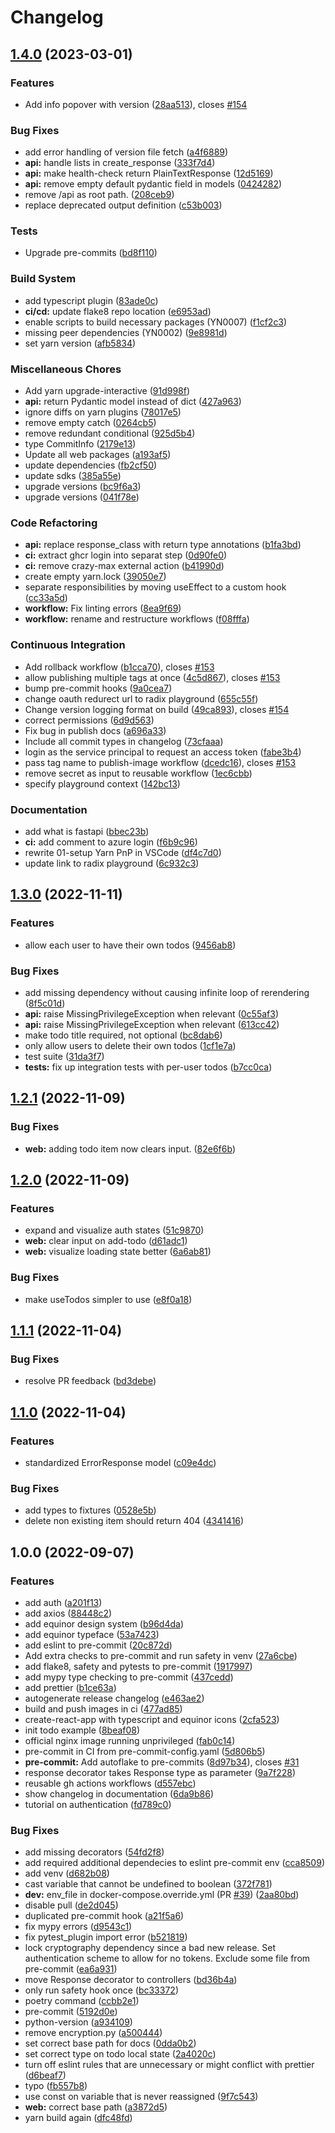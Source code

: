 # Changelog

## [1.4.0](https://github.com/equinor/template-fastapi-react/compare/v1.3.0...v1.4.0) (2023-03-01)


### Features

* Add info popover with version ([28aa513](https://github.com/equinor/template-fastapi-react/commit/28aa51377592b7c5bb9b59d245ab275b47a52653)), closes [#154](https://github.com/equinor/template-fastapi-react/issues/154)


### Bug Fixes

* add error handling of version file fetch ([a4f6889](https://github.com/equinor/template-fastapi-react/commit/a4f68897e446ebb4ebd91f58110bfa403df53fc9))
* **api:** handle lists in create_response ([333f7d4](https://github.com/equinor/template-fastapi-react/commit/333f7d4afbac95609ae15b05b3a8f1d978ee1107))
* **api:** make health-check return PlainTextResponse ([12d5169](https://github.com/equinor/template-fastapi-react/commit/12d51697ee78edbbe519c874b4fddfb8f0786718))
* **api:** remove empty default pydantic field in models ([0424282](https://github.com/equinor/template-fastapi-react/commit/0424282f7dee8662c6d0b8faa01f78bdaced3a3f))
* remove /api as root path. ([208ceb9](https://github.com/equinor/template-fastapi-react/commit/208ceb98dcf269e18b43d6ffda04dd265bfe868c))
* replace deprecated output definition ([c53b003](https://github.com/equinor/template-fastapi-react/commit/c53b003498afb8f2568815a4c3da56f8d15542af))


### Tests

* Upgrade pre-commits ([bd8f110](https://github.com/equinor/template-fastapi-react/commit/bd8f1106cde2ec215ea9a519a4afd5daa460fb96))


### Build System

* add typescript plugin ([83ade0c](https://github.com/equinor/template-fastapi-react/commit/83ade0cdb86d15bbe072e036fbe0ac1b106f8015))
* **ci/cd:** update flake8 repo location ([e6953ad](https://github.com/equinor/template-fastapi-react/commit/e6953ad3ca280975c9589939a1e728a73fbfd418))
* enable scripts to build necessary packages (YN0007) ([f1cf2c3](https://github.com/equinor/template-fastapi-react/commit/f1cf2c3f7d6fc7190535c8abf97c55bfa6839e56))
* missing peer dependencies (YN0002) ([9e8981d](https://github.com/equinor/template-fastapi-react/commit/9e8981d581c2509039beda4a7a34980c574bf179))
* set yarn version ([afb5834](https://github.com/equinor/template-fastapi-react/commit/afb5834883d6d1f01026d602fb434db38443c8b0))


### Miscellaneous Chores

* Add yarn upgrade-interactive ([91d998f](https://github.com/equinor/template-fastapi-react/commit/91d998f317d8b697a75a920108a94e5479b13f78))
* **api:** return Pydantic model instead of dict ([427a963](https://github.com/equinor/template-fastapi-react/commit/427a9633d31cc3298d463fc4f1a225bd36f76867))
* ignore diffs on yarn plugins ([78017e5](https://github.com/equinor/template-fastapi-react/commit/78017e5216f863b19842e09574bf035db78f88de))
* remove empty catch ([0264cb5](https://github.com/equinor/template-fastapi-react/commit/0264cb5960dfee0cfb36dcf1e9ebbd099ddac51e))
* remove redundant conditional ([925d5b4](https://github.com/equinor/template-fastapi-react/commit/925d5b4a5391b39acfc6e639ee9a47a676697ebb))
* type CommitInfo ([2179e13](https://github.com/equinor/template-fastapi-react/commit/2179e13f256cba46959c101f76593f262daee5d4))
* Update all web packages ([a193af5](https://github.com/equinor/template-fastapi-react/commit/a193af56c4e0ed68be9b7ad05d7a5747130c0321))
* update dependencies ([fb2cf50](https://github.com/equinor/template-fastapi-react/commit/fb2cf508f3f30f12bf39f23a9a630d92e12f47b0))
* update sdks ([385a55e](https://github.com/equinor/template-fastapi-react/commit/385a55eefab23b695e2a4f1f12b1ca97e93a9820))
* upgrade versions ([bc9f6a3](https://github.com/equinor/template-fastapi-react/commit/bc9f6a3dadb920167419e8b66bd79a396c09cad9))
* upgrade versions ([041f78e](https://github.com/equinor/template-fastapi-react/commit/041f78e9c0cdb1be8fd83099d33b7c1e36e3633a))


### Code Refactoring

* **api:** replace response_class with return type annotations ([b1fa3bd](https://github.com/equinor/template-fastapi-react/commit/b1fa3bd6b342ba89e5d2237721573a83cfd503fe))
* **ci:** extract ghcr login into separat step ([0d90fe0](https://github.com/equinor/template-fastapi-react/commit/0d90fe00438ad9c995198cba8e268c8268af1e4a))
* **ci:** remove crazy-max external action ([b41990d](https://github.com/equinor/template-fastapi-react/commit/b41990d92c19d2a661900a208a60d604a5ab470c))
* create empty yarn.lock ([39050e7](https://github.com/equinor/template-fastapi-react/commit/39050e72af50debd95380590fe4ee803a5995589))
* separate responsibilities by moving useEffect to a custom hook ([cc33a5d](https://github.com/equinor/template-fastapi-react/commit/cc33a5d1f856aff8e529c4c3df43d326fb5a8a90))
* **workflow:** Fix linting errors ([8ea9f69](https://github.com/equinor/template-fastapi-react/commit/8ea9f69fbb5919568ba99fed659be77e18647d48))
* **workflow:** rename and restructure workflows ([f08fffa](https://github.com/equinor/template-fastapi-react/commit/f08fffaf7ffaf46503debfc4e4bd60320592a84e))


### Continuous Integration

* Add rollback workflow ([b1cca70](https://github.com/equinor/template-fastapi-react/commit/b1cca70e53c7080427979b3efe0ee30ccffafdd0)), closes [#153](https://github.com/equinor/template-fastapi-react/issues/153)
* allow publishing multiple tags at once ([4c5d867](https://github.com/equinor/template-fastapi-react/commit/4c5d8677395054254551757f871570dad1695933)), closes [#153](https://github.com/equinor/template-fastapi-react/issues/153)
* bump pre-commit hooks ([9a0cea7](https://github.com/equinor/template-fastapi-react/commit/9a0cea7d6a03aaa99101135f626b948c87dd6882))
* change oauth redurect url to radix playground ([655c55f](https://github.com/equinor/template-fastapi-react/commit/655c55f5027baea255d29ea881df0030695da5aa))
* Change version logging format on build ([49ca893](https://github.com/equinor/template-fastapi-react/commit/49ca8939a6dd8fd753ba171653a5977a869a0249)), closes [#154](https://github.com/equinor/template-fastapi-react/issues/154)
* correct permissions ([6d9d563](https://github.com/equinor/template-fastapi-react/commit/6d9d563a3cf3db335c1d34b3630ac64212881186))
* Fix bug in publish docs ([a696a33](https://github.com/equinor/template-fastapi-react/commit/a696a33a9e451f3d261e2b07538aebac418ac3d3))
* Include all commit types in changelog ([73cfaaa](https://github.com/equinor/template-fastapi-react/commit/73cfaaadf916c7e15accb347183f89e50651f279))
* login as the service principal to request an access token ([fabe3b4](https://github.com/equinor/template-fastapi-react/commit/fabe3b469ce49f9c64ff3e0781d6564c78f709f5))
* pass tag name to publish-image workflow ([dcedc16](https://github.com/equinor/template-fastapi-react/commit/dcedc16f6ab2d16d74f4c41ffaf4100f638b88dc)), closes [#153](https://github.com/equinor/template-fastapi-react/issues/153)
* remove secret as input to reusable workflow ([1ec6cbb](https://github.com/equinor/template-fastapi-react/commit/1ec6cbb2e5360de99d99416739093a02a38c5ba7))
* specify playground context ([142bc13](https://github.com/equinor/template-fastapi-react/commit/142bc139c4cd4b7e145a00dde2161a502afa9363))


### Documentation

* add what is fastapi ([bbec23b](https://github.com/equinor/template-fastapi-react/commit/bbec23b85d2b0c1fadfd4e4ea6e3df7e63683e78))
* **ci:** add comment to azure login ([f6b9c96](https://github.com/equinor/template-fastapi-react/commit/f6b9c962d23a7eb2832e14b1d37d9e8b14419f5d))
* rewrite 01-setup Yarn PnP in VSCode ([df4c7d0](https://github.com/equinor/template-fastapi-react/commit/df4c7d0dadbbccaafa6fa5c13d0bd3b16faf5243))
* update link to radix playground ([6c932c3](https://github.com/equinor/template-fastapi-react/commit/6c932c3c48739bce3cc21e24a416405a64e5cc31))

## [1.3.0](https://github.com/equinor/template-fastapi-react/compare/v1.2.1...v1.3.0) (2022-11-11)


### Features

* allow each user to have their own todos ([9456ab8](https://github.com/equinor/template-fastapi-react/commit/9456ab84f5f5e0b804bd0011037ee72d7da49fbb))


### Bug Fixes

* add missing dependency without causing infinite loop of rerendering ([8f5c01d](https://github.com/equinor/template-fastapi-react/commit/8f5c01d5141c4dbd4ac9b99ebc39ae10f378147f))
* **api:** raise MissingPrivilegeException when relevant ([0c55af3](https://github.com/equinor/template-fastapi-react/commit/0c55af393a4ffc189a068c821545261eb10ef7d4))
* **api:** raise MissingPrivilegeException when relevant ([613cc42](https://github.com/equinor/template-fastapi-react/commit/613cc4257699ddb1c2a772b54f28ccec84f2778b))
* make todo title required, not optional ([bc8dab6](https://github.com/equinor/template-fastapi-react/commit/bc8dab62079ded3e87c1113e81f1cd9911ad1a65))
* only allow users to delete their own todos ([1cf1e7a](https://github.com/equinor/template-fastapi-react/commit/1cf1e7a8eefac27552dcdc9df0a30cf59c042eab))
* test suite ([31da3f7](https://github.com/equinor/template-fastapi-react/commit/31da3f7e720d0838e59e280aa4d873b44e24cecb))
* **tests:** fix up integration tests with per-user todos ([b7cc0ca](https://github.com/equinor/template-fastapi-react/commit/b7cc0caa51535020bb329c7c21cde4b458baa81c))

## [1.2.1](https://github.com/equinor/template-fastapi-react/compare/v1.2.0...v1.2.1) (2022-11-09)


### Bug Fixes

* **web:** adding todo item now clears input. ([82e6f6b](https://github.com/equinor/template-fastapi-react/commit/82e6f6baee06ccbd50c4d59fe7a9a97a4b1df094))

## [1.2.0](https://github.com/equinor/template-fastapi-react/compare/v1.1.1...v1.2.0) (2022-11-09)


### Features

* expand and visualize auth states ([51c9870](https://github.com/equinor/template-fastapi-react/commit/51c9870bc657d586464780c664aeb6edb49b5ba2))
* **web:** clear input on add-todo ([d61adc1](https://github.com/equinor/template-fastapi-react/commit/d61adc16ea35a25b2d556b61b9d1cf710de41e8e))
* **web:** visualize loading state better ([6a6ab81](https://github.com/equinor/template-fastapi-react/commit/6a6ab81bec55bf79aeda5a07e8eff5cdd84b4ab5))


### Bug Fixes

* make useTodos simpler to use ([e8f0a18](https://github.com/equinor/template-fastapi-react/commit/e8f0a1866c594ca0a526bac3ae3e5a1f8551a005))

## [1.1.1](https://github.com/equinor/template-fastapi-react/compare/v1.1.0...v1.1.1) (2022-11-04)


### Bug Fixes

* resolve PR feedback ([bd3debe](https://github.com/equinor/template-fastapi-react/commit/bd3debe820f27ebf7d892ecbda77720fc66be06b))

## [1.1.0](https://github.com/equinor/template-fastapi-react/compare/v1.0.0...v1.1.0) (2022-11-04)


### Features

* standardized ErrorResponse model ([c09e4dc](https://github.com/equinor/template-fastapi-react/commit/c09e4dccf5abd62fa05e9b1c0a577ea72d0129c4))


### Bug Fixes

* add types to fixtures ([0528e5b](https://github.com/equinor/template-fastapi-react/commit/0528e5beb9bec905cedee1db2af3b2a5248fe85d))
* delete non existing item should return 404 ([4341416](https://github.com/equinor/template-fastapi-react/commit/43414160eef1bee7ff2ea44c7c9f99e041ccc977))

## 1.0.0 (2022-09-07)


### Features

* add auth ([a201f13](https://github.com/equinor/template-fastapi-react/commit/a201f138ee5a02218b5e4b2b08b0f00f88bb5dd3))
* add axios ([88448c2](https://github.com/equinor/template-fastapi-react/commit/88448c2d52007d68651a26d46c6672369172698a))
* add equinor design system ([b96d4da](https://github.com/equinor/template-fastapi-react/commit/b96d4dae0ec65f4938d862bc8bbf079cb5950ae4))
* add equinor typeface ([53a7423](https://github.com/equinor/template-fastapi-react/commit/53a742398782a9452bc61127d62f408a840dfb5a))
* add eslint to pre-commit ([20c872d](https://github.com/equinor/template-fastapi-react/commit/20c872da056b89e038bd87c79e2fcd40bab85cf9))
* Add extra checks to pre-commit and run safety in venv ([27a6cbe](https://github.com/equinor/template-fastapi-react/commit/27a6cbe7bea4843a70947fdcf5ba73f1dd5af871))
* add flake8, safety and pytests to pre-commit ([1917997](https://github.com/equinor/template-fastapi-react/commit/1917997411b7a1f1844c3463388005576d8acc77))
* add mypy type checking to pre-commit ([437cedd](https://github.com/equinor/template-fastapi-react/commit/437cedd17cb86165448526fd8011730f4dbe03b6))
* add prettier ([b1ce63a](https://github.com/equinor/template-fastapi-react/commit/b1ce63a700471c54b75e5f58c35d0d3ccabdf0d5))
* autogenerate release changelog ([e463ae2](https://github.com/equinor/template-fastapi-react/commit/e463ae2e2694358936802e9fbf6dc3a7cfca846d))
* build and push images in ci ([477ad85](https://github.com/equinor/template-fastapi-react/commit/477ad8564bc92105b990715cc0bebeb5c7aff4d8))
* create-react-app with typescript and equinor icons ([2cfa523](https://github.com/equinor/template-fastapi-react/commit/2cfa523e2e1df8ebe0fa3b003fc6936d1bebaa13))
* init todo example ([8beaf08](https://github.com/equinor/template-fastapi-react/commit/8beaf084352f16c8715ebe6f77b40d30450d2e04))
* official nginx image running unprivileged ([fab0c14](https://github.com/equinor/template-fastapi-react/commit/fab0c1445920ae5c0cb0eb05308b6a223aed3de8))
* pre-commit in CI from pre-commit-config.yaml ([5d806b5](https://github.com/equinor/template-fastapi-react/commit/5d806b5bd1ceda039670dd3b30ef19de49519a16))
* **pre-commit:** Add autoflake to pre-commits ([8d97b34](https://github.com/equinor/template-fastapi-react/commit/8d97b34f7eeb90b00c0c5d2410b820af259ce7b1)), closes [#31](https://github.com/equinor/template-fastapi-react/issues/31)
* response decorator takes Response type as parameter ([9a7f228](https://github.com/equinor/template-fastapi-react/commit/9a7f2287f9bac7e0f68f916c37b4273dc8b95d9b))
* reusable gh actions workflows ([d557ebc](https://github.com/equinor/template-fastapi-react/commit/d557ebc8438a4b28d83d2f40d8a7aa2991db1197))
* show changelog in documentation ([6da9b86](https://github.com/equinor/template-fastapi-react/commit/6da9b86770ffca6431f16b945680a87637268497))
* tutorial on authentication ([fd789c0](https://github.com/equinor/template-fastapi-react/commit/fd789c0d7bd3dda1e1ce0ee78ee9c73c4670fe41))


### Bug Fixes

* add missing decorators ([54fd2f8](https://github.com/equinor/template-fastapi-react/commit/54fd2f8a3826d2a5bc5bbc7419cbdd83de4811f1))
* add required additional dependecies to eslint pre-commit env ([cca8509](https://github.com/equinor/template-fastapi-react/commit/cca8509bf7a4edc5c38ad5fe3a7b0812fdb95040))
* add venv ([d682b08](https://github.com/equinor/template-fastapi-react/commit/d682b0817d735547f3a3cd7391d942983cbf666c))
* cast variable that cannot be undefined to boolean ([372f781](https://github.com/equinor/template-fastapi-react/commit/372f781d805d25f2e7aaa284d3b70622989e9136))
* **dev:** env_file in docker-compose.override.yml (PR [#39](https://github.com/equinor/template-fastapi-react/issues/39)) ([2aa80bd](https://github.com/equinor/template-fastapi-react/commit/2aa80bdfc211f44d624f1cdad4f8b0844164c4bf))
* disable pull ([de2d045](https://github.com/equinor/template-fastapi-react/commit/de2d04530a511a798fb757e85cb07872f0dfb129))
* duplicated pre-commit hook ([a21f5a6](https://github.com/equinor/template-fastapi-react/commit/a21f5a69ba1ea3a10371f48071ef2de8b3d56448))
* fix mypy errors ([d9543c1](https://github.com/equinor/template-fastapi-react/commit/d9543c187859de7fad59f91b79eaa4f63a56a1c6))
* fix pytest_plugin import error ([b521819](https://github.com/equinor/template-fastapi-react/commit/b5218196028c904e6a51d9a0971d7637264c87a2))
* lock cryptography dependency since a bad new release. Set authentication scheme to allow for no tokens. Exclude some file from pre-commit ([ea6a931](https://github.com/equinor/template-fastapi-react/commit/ea6a9314482ca75d8d79c999959460b17ceec754))
* move Response decorator to controllers ([bd36b4a](https://github.com/equinor/template-fastapi-react/commit/bd36b4a316f6a2c1216584235eb5dd462f6d0707))
* only run safety hook once ([bc33372](https://github.com/equinor/template-fastapi-react/commit/bc33372bd57d7b8710cd7460f1c18c6b55c38634))
* poetry command ([ccbb2e1](https://github.com/equinor/template-fastapi-react/commit/ccbb2e10845f9cf3215e5e95fd07f21c3b108249))
* pre-commit ([5192d0e](https://github.com/equinor/template-fastapi-react/commit/5192d0e79e433cf925d0569a237a101f77b68c5b))
* python-version ([a934109](https://github.com/equinor/template-fastapi-react/commit/a9341092771e81aced0ed4481eb582785dd08113))
* remove encryption.py ([a500444](https://github.com/equinor/template-fastapi-react/commit/a500444b936bcc99bdcd73ebdc6eb9eeb5de2ac3))
* set correct base path for docs ([0dda0b2](https://github.com/equinor/template-fastapi-react/commit/0dda0b23b94155f1eb6cd194d31af1f9265ecd2b))
* set correct type on todo local state ([2a4020c](https://github.com/equinor/template-fastapi-react/commit/2a4020ce9f84affb1725f4e4b476dc1c20b67b0e))
* turn off eslint rules that are unnecessary or might conflict with prettier ([d6beaf7](https://github.com/equinor/template-fastapi-react/commit/d6beaf7426821d5bb5efd68fe6407d13ee1d38d5))
* typo ([fb557b8](https://github.com/equinor/template-fastapi-react/commit/fb557b8adb56fc0d5aa430a1d505d1066be1ed13))
* use const on variable that is never reassigned ([9f7c543](https://github.com/equinor/template-fastapi-react/commit/9f7c54304385c49123a3d436b5cce66997ab1e62))
* **web:** correct base path ([a3872d5](https://github.com/equinor/template-fastapi-react/commit/a3872d5c67f1764c28d7450e9bf4c350cc0e87b6))
* yarn build again ([dfc48fd](https://github.com/equinor/template-fastapi-react/commit/dfc48fda537d152974a9610e3263245c69346768))
